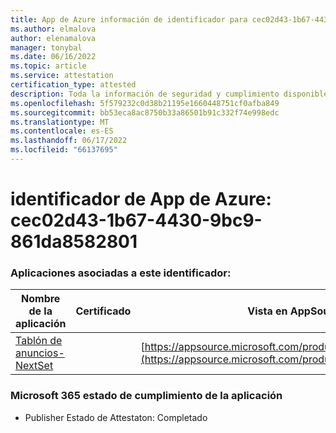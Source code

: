 ```yaml
---
title: App de Azure información de identificador para cec02d43-1b67-4430-9bc9-861da8582801
ms.author: elmalova
author: elenamalova
manager: tonybal
ms.date: 06/16/2022
ms.topic: article
ms.service: attestation
certification_type: attested
description: Toda la información de seguridad y cumplimiento disponible para cec02d43-1b67-4430-9bc9-861da8582801.
ms.openlocfilehash: 5f579232c0d38b21195e1660448751cf0afba849
ms.sourcegitcommit: bb53eca8ac8750b33a86501b91c332f74e998edc
ms.translationtype: MT
ms.contentlocale: es-ES
ms.lasthandoff: 06/17/2022
ms.locfileid: "66137695"
---
```

# <a name="azure-app-id-cec02d43-1b67-4430-9bc9-861da8582801"></a>identificador de App de Azure: cec02d43-1b67-4430-9bc9-861da8582801


### <a name="apps-associated-with-this-id"></a>Aplicaciones asociadas a este identificador:
| **Nombre de la aplicación** | **Certificado** | **Vista en AppSource** |
|--------------|---------------|-----------------------|
| [Tablón de anuncios- NextSet](../forward/WA200002122.md) |  | [https://appsource.microsoft.com/product/office/WA200002122](https://appsource.microsoft.com/product/office/WA200002122) |

### <a name="microsoft-365-app-compliance-status"></a>Microsoft 365 estado de cumplimiento de la aplicación
- Publisher Estado de Attestaton: Completado
